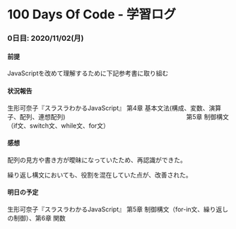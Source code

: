 # 100 Days Of Code - 学習ログ

### 0日目: 2020/11/02(月)

#### 前提
JavaScriptを改めて理解するために下記参考書に取り組む

#### 状況報告 
生形可奈子『スラスラわかるJavaScript』 第4章 基本文法(構成、変数、演算子、配列、連想配列)
　　　　　　　　　　　　　　　　　　　 第5章 制御構文（if文、switch文、while文、for文）

#### 感想
配列の見方や書き方が曖昧になっていたため、再認識ができた。

繰り返し構文においても、役割を混在していた点が、改善された。

#### 明日の予定 
生形可奈子『スラスラわかるJavaScript』 第5章 制御構文（for-in文、繰り返しの制御）、第6章 関数
